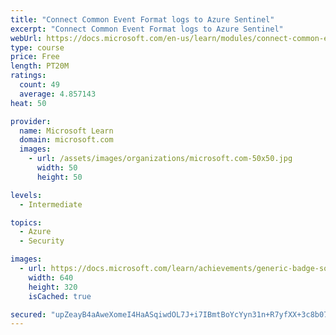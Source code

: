 ```yaml
---
title: "Connect Common Event Format logs to Azure Sentinel"
excerpt: "Connect Common Event Format logs to Azure Sentinel"
webUrl: https://docs.microsoft.com/en-us/learn/modules/connect-common-event-format-logs-to-azure-sentinel/
type: course
price: Free
length: PT20M
ratings:
  count: 49
  average: 4.857143
heat: 50

provider:
  name: Microsoft Learn
  domain: microsoft.com
  images:
    - url: /assets/images/organizations/microsoft.com-50x50.jpg
      width: 50
      height: 50

levels:
  - Intermediate

topics:
  - Azure
  - Security

images:
  - url: https://docs.microsoft.com/learn/achievements/generic-badge-social.png
    width: 640
    height: 320
    isCached: true

secured: "upZeayB4aAweXomeI4HaASqiwdOL7J+i7IBmtBoYcYyn31n+R7yfXX+3c8b078Fg3SMPstjW7GnI7eIx8RevWnbcAMFaqIrvwaBdy691HtzPGoPuFbRoFVjM94oz3w/IVyasjILRHCnsKOCdLIgm6inO8DHDswoV+y8plI1I3oWB2wUQvrh9rlXWNy2rNpu9utjeDd5rCfyH/STCXc42SC00uV5fIKdbnAZYrfj/mEsLrQesnKZYKgV4y4Y5+aHPfNSCDFcA5afgiklQRDI6aU4yqGiIJrkNWIdax4arKW8VyXUpF6GnBc7YM/ADkozezN98+tjZ0eiu1iqvEaOvt+962el2/6+gYrlTiD+E4x6gG00T7B5TvMIjj8JTJxL1CjzAZ6EyXzWYFWZv8NflV6NsuZ5uB6HW9a10kBkry0A=;1fzuuwMWXhUnQMG+7iQr/g=="
---
```


